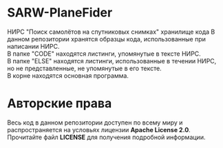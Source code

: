# SARW-PlaneFider
НИРС "Поиск самолётов на спутниковых снимках" хранилище кода
В данном репозитории хранятся образцы кода, использованные при написании НИРС.  
В папке "CODE" находятся листинги, упомянутые в тексте НИРС.  
В папке "ELSE" находятся листинги, использованные в течении НИРС, но не представленные, не упомянутые в его тексте.  
В корне находятся основная программа.  
# Авторские права
Весь код в данном репозитории доступен по всему миру и распространяется на условьях лицензии **Apache License 2.0**. Прочитайте файл **LICENSE** для получения подробной информации.
